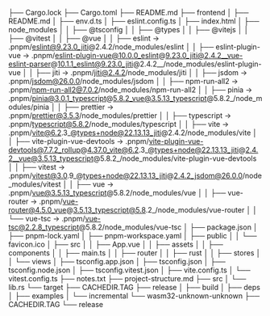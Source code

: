 ├── Cargo.lock
├── Cargo.toml
├── README.md 
├── frontend
│   ├── README.md
│   ├── env.d.ts
│   ├── eslint.config.ts
│   ├── index.html
│   ├── node_modules
│   │   ├── @tsconfig
│   │   ├── @types
│   │   ├── @vitejs
│   │   ├── @vitest
│   │   ├── @vue
│   │   ├── eslint -> .pnpm/eslint@9.23.0_jiti@2.4.2/node_modules/eslint
│   │   ├── eslint-plugin-vue -> .pnpm/eslint-plugin-vue@10.0.0_eslint@9.23.0_jiti@2.4.2__vue-eslint-parser@10.1.1_eslint@9.23.0_jiti@2.4.2__/node_modules/eslint-plugin-vue
│   │   ├── jiti -> .pnpm/jiti@2.4.2/node_modules/jiti
│   │   ├── jsdom -> .pnpm/jsdom@26.0.0/node_modules/jsdom
│   │   ├── npm-run-all2 -> .pnpm/npm-run-all2@7.0.2/node_modules/npm-run-all2
│   │   ├── pinia -> .pnpm/pinia@3.0.1_typescript@5.8.2_vue@3.5.13_typescript@5.8.2_/node_modules/pinia
│   │   ├── prettier -> .pnpm/prettier@3.5.3/node_modules/prettier
│   │   ├── typescript -> .pnpm/typescript@5.8.2/node_modules/typescript
│   │   ├── vite -> .pnpm/vite@6.2.3_@types+node@22.13.13_jiti@2.4.2/node_modules/vite
│   │   ├── vite-plugin-vue-devtools -> .pnpm/vite-plugin-vue-devtools@7.7.2_rollup@4.37.0_vite@6.2.3_@types+node@22.13.13_jiti@2.4.2__vue@3.5.13_typescript@5.8.2_/node_modules/vite-plugin-vue-devtools
│   │   ├── vitest -> .pnpm/vitest@3.0.9_@types+node@22.13.13_jiti@2.4.2_jsdom@26.0.0/node_modules/vitest
│   │   ├── vue -> .pnpm/vue@3.5.13_typescript@5.8.2/node_modules/vue
│   │   ├── vue-router -> .pnpm/vue-router@4.5.0_vue@3.5.13_typescript@5.8.2_/node_modules/vue-router
│   │   └── vue-tsc -> .pnpm/vue-tsc@2.2.8_typescript@5.8.2/node_modules/vue-tsc
│   ├── package.json
│   ├── pnpm-lock.yaml
│   ├── pnpm-workspace.yaml
│   ├── public
│   │   └── favicon.ico
│   ├── src
│   │   ├── App.vue
│   │   ├── assets
│   │   ├── components
│   │   ├── main.ts
│   │   ├── router
│   │   ├── rust
│   │   ├── stores
│   │   └── views
│   ├── tsconfig.app.json
│   ├── tsconfig.json
│   ├── tsconfig.node.json
│   ├── tsconfig.vitest.json
│   ├── vite.config.ts
│   └── vitest.config.ts
├── notes.txt
├── project-structure.md
├── src
│   └── lib.rs
└── target
    ├── CACHEDIR.TAG
    ├── release
    │   ├── build
    │   ├── deps
    │   ├── examples
    │   └── incremental
    └── wasm32-unknown-unknown
        ├── CACHEDIR.TAG
        └── release
